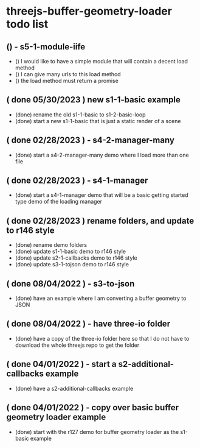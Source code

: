 # threejs-buffer-geometry-loader todo list

## () - s5-1-module-iife
* () I would like to have a simple module that will contain a decent load method
* () I can give many urls to this load method
* () the load method must return a promise

## ( done 05/30/2023 ) new s1-1-basic example
* (done) rename the old s1-1-basic to s1-2-basic-loop
* (done) start a new s1-1-basic that is just a static render of a scene

## ( done 02/28/2023 ) - s4-2-manager-many
* (done) start a s4-2-manager-many demo where I load more than one file

## ( done 02/28/2023 ) - s4-1-manager
* (done) start a s4-1-manager demo that will be a basic getting started type demo of the loading manager

## ( done 02/28/2023 ) rename folders, and update to r146 style
* (done) rename demo folders
* (done) update s1-1-basic demo to r146 style
* (done) update s2-1-callbacks demo to r146 style
* (done) update s3-1-tojson demo to r146 style

## ( done 08/04/2022 ) - s3-to-json
* (done) have an example where I am converting a buffer geometry to JSON

## ( done 08/04/2022 ) - have three-io folder
* (done) have a copy of the three-io folder here so that I do not have to download the whole threejs repo to get the folder

## ( done 04/01/2022 ) - start a s2-additional-callbacks example
* (done) have a s2-additional-callbacks example

## ( done 04/01/2022 ) - copy over basic buffer geometry loader example
* (done) start with the r127 demo for buffer geometry loader as the s1-basic example
